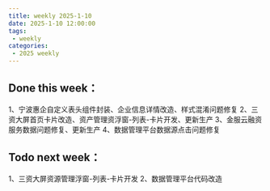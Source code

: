 ```yaml
---
title: weekly 2025-1-10
date: 2025-1-10 12:00:00
tags:
 - weekly
categories:
 - 2025 weekly
---
```

## Done this week：
1、宁波惠企自定义表头组件封装、企业信息详情改造、样式混淆问题修复
2、三资大屏首页卡片改造、资产管理资浮窗-列表-卡片开发、更新生产
3、金服云融资服务数据问题修复、更新生产
4、数据管理平台数据源点击问题修复
## Todo next week：
1、三资大屏资源管理浮窗-列表-卡片开发
2、数据管理平台代码改造